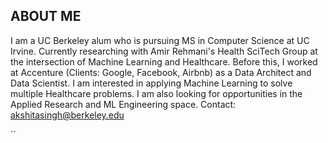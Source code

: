 ## ABOUT ME

I am a UC Berkeley alum who is pursuing MS in Computer Science at UC Irvine. Currently researching with Amir Rehmani's Health SciTech Group at the intersection of Machine Learning and Healthcare. Before this, I worked at Accenture (Clients: Google, Facebook, Airbnb) as a Data Architect and Data Scientist. I am interested in applying Machine Learning to solve multiple Healthcare problems. I am also looking for opportunities in the Applied Research and ML Engineering space. Contact: akshitasingh@berkeley.edu

``
